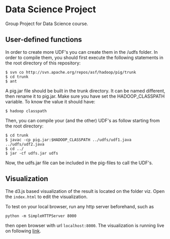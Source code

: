 # Data Science Project
Group Project for Data Science course.

## User-defined functions
In order to create more UDF's you can create them in the /udfs folder. In order to compile them, you should first execute the following statements in the root directory of this repository:
```
$ svn co http://svn.apache.org/repos/asf/hadoop/pig/trunk
$ cd trunk
$ ant
```
A pig.jar file should be built in the trunk directory. It can be named different, then rename it to pig.jar. Make sure you have set the HADOOP_CLASSPATH variable. To know the value it should have:
```
$ hadoop classpath
```
Then, you can compile your (and the other) UDF's as follow starting from the root directory:
```
$ cd trunk
$ javac -cp pig.jar:$HADOOP_CLASSPATH ../udfs/udf1.java ../udfs/udf2.java
$ cd ../
$ jar -cf udfs.jar udfs
```
Now, the udfs.jar file can be included in the pig-files to call the UDF's.

## Visualization

The d3.js based visualization of the result is located on the folder viz. Open the `index.html` to edit the visualization.

To test on your local browser, run any http server beforehand, such as
```
python -m SimpleHTTPServer 8000
```

then open browser with url `localhost:8000`. The visualization is running live on following [link](http://homepage.tudelft.nl/9k0y3/).
